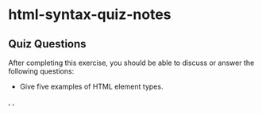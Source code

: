 # html-syntax-quiz-notes

## Quiz Questions

After completing this exercise, you should be able to discuss or answer the following questions:

- Give five examples of HTML element types.
<html>, <head>, <title>, <body>, <h1>

- What is the purpose of HTML attributes?
Additional values that configure the elements or adjust their behavior in various ways to meet the criteria the users want

- Give an example of an HTML entity (escape character).
&bsol; (\)

## Notes

All student notes should be written here.


How to write `Code Examples` in markdown

for JS:

```javascript
const data = "Howdy";
```

for HTML:

```html
<div>
  <p>This is text content</p>
</div>
```

for CSS:

```css
div {
  width: 100%;
}
```
